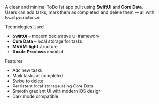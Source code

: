 A clean and minimal ToDo list app built using **SwiftUI** and **Core Data**.  
Users can add tasks, mark them as completed, and delete them — all with local persistence.



Technologies Used

- **SwiftUI** – modern declarative UI framework
- **Core Data** – local storage for tasks
- **MVVM-light** structure
- **Xcode Previews** enabled


Features

-  Add new tasks
-  Mark tasks as completed
-  Swipe to delete
-  Persistent local storage using Core Data
-  Smooth gradient UI with modern iOS design
-  Dark mode compatible

